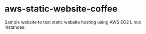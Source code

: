 # aws-static-website-coffee

Sample website to test static website hosting using AWS EC2 Linux instances. 
